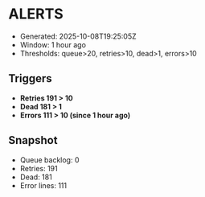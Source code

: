 # ALERTS

- Generated: 2025-10-08T19:25:05Z
- Window: 1 hour ago
- Thresholds: queue>20, retries>10, dead>1, errors>10

## Triggers
- **Retries 191 > 10**
- **Dead 181 > 1**
- **Errors 111 > 10 (since 1 hour ago)**

## Snapshot
- Queue backlog: 0
- Retries: 191
- Dead: 181
- Error lines: 111
